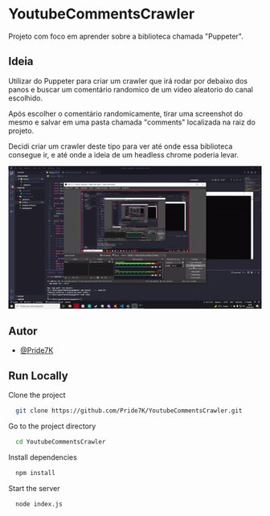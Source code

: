 
# YoutubeCommentsCrawler

Projeto com foco em aprender sobre a biblioteca chamada "Puppeter". 

## Ideia

Utilizar do Puppeter para criar um crawler que irá rodar por debaixo dos panos e buscar um comentário randomico de um video aleatorio do canal escolhido.

Após escolher o comentário randomicamente, tirar uma screenshot do mesmo e salvar em uma pasta chamada "comments" localizada na raiz do projeto.

Decidi criar um crawler deste tipo para ver até onde essa biblioteca consegue ir, e até onde a ideia de um headless chrome poderia levar.

![GIF](https://github.com/Pride7K/imagens/blob/master/gif2.gif?raw=true)


## Autor

- [@Pride7K](https://github.com/Pride7K)


## Run Locally

Clone the project

```bash
  git clone https://github.com/Pride7K/YoutubeCommentsCrawler.git
```

Go to the project directory

```bash
  cd YoutubeCommentsCrawler
```

Install dependencies

```bash
  npm install
```

Start the server

```bash
  node index.js
```

  
